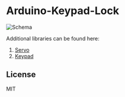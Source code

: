 # Arduino-Keypad-Lock

![Schema](https://raw.githubusercontent.com/olha-kurkaiedova/Arduino-Keypad-Lock/master/sketch.jpg)

Additional libraries can be found here:
1. [Servo](https://www.arduinolibraries.info/libraries/servo)
2. [Keypad](https://www.arduinolibraries.info/libraries/keypad)

License
----
MIT
